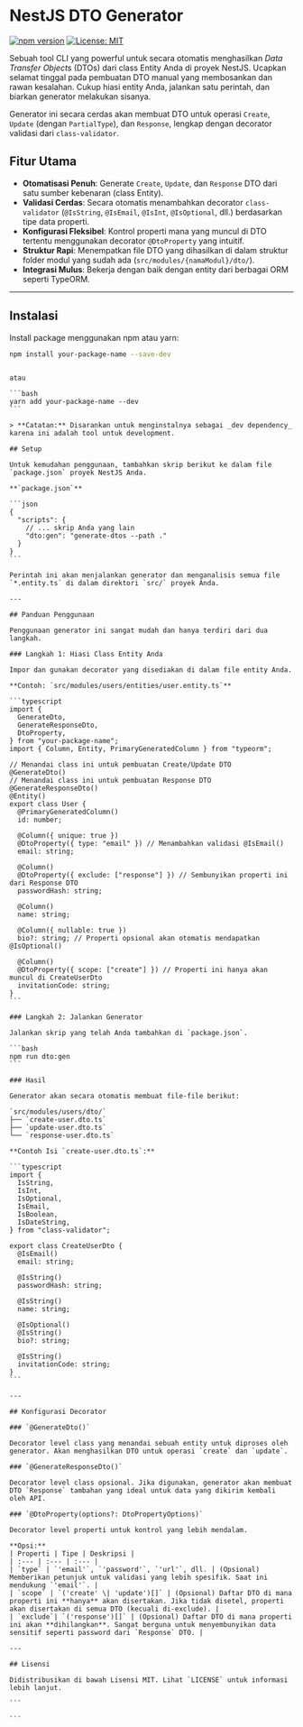 # NestJS DTO Generator

[![npm version](https://badge.fury.io/js/your-package-name.svg)](https://badge.fury.io/js/your-package-name)
[![License: MIT](https://img.shields.io/badge/License-MIT-yellow.svg)](https://opensource.org/licenses/MIT)

Sebuah tool CLI yang powerful untuk secara otomatis menghasilkan _Data Transfer Objects_ (DTOs) dari class Entity Anda di proyek NestJS. Ucapkan selamat tinggal pada pembuatan DTO manual yang membosankan dan rawan kesalahan. Cukup hiasi entity Anda, jalankan satu perintah, dan biarkan generator melakukan sisanya.

Generator ini secara cerdas akan membuat DTO untuk operasi `Create`, `Update` (dengan `PartialType`), dan `Response`, lengkap dengan decorator validasi dari `class-validator`.

## Fitur Utama

- **Otomatisasi Penuh**: Generate `Create`, `Update`, dan `Response` DTO dari satu sumber kebenaran (class Entity).
- **Validasi Cerdas**: Secara otomatis menambahkan decorator `class-validator` (`@IsString`, `@IsEmail`, `@IsInt`, `@IsOptional`, dll.) berdasarkan tipe data properti.
- **Konfigurasi Fleksibel**: Kontrol properti mana yang muncul di DTO tertentu menggunakan decorator `@DtoProperty` yang intuitif.
- **Struktur Rapi**: Menempatkan file DTO yang dihasilkan di dalam struktur folder modul yang sudah ada (`src/modules/{namaModul}/dto/`).
- **Integrasi Mulus**: Bekerja dengan baik dengan entity dari berbagai ORM seperti TypeORM.

---

## Instalasi

Install package menggunakan npm atau yarn:

```bash
npm install your-package-name --save-dev
```

````

atau

```bash
yarn add your-package-name --dev
```

> **Catatan:** Disarankan untuk menginstalnya sebagai _dev dependency_ karena ini adalah tool untuk development.

## Setup

Untuk kemudahan penggunaan, tambahkan skrip berikut ke dalam file `package.json` proyek NestJS Anda.

**`package.json`**

```json
{
  "scripts": {
    // ... skrip Anda yang lain
    "dto:gen": "generate-dtos --path ."
  }
}
```

Perintah ini akan menjalankan generator dan menganalisis semua file `*.entity.ts` di dalam direktori `src/` proyek Anda.

---

## Panduan Penggunaan

Penggunaan generator ini sangat mudah dan hanya terdiri dari dua langkah.

### Langkah 1: Hiasi Class Entity Anda

Impor dan gunakan decorator yang disediakan di dalam file entity Anda.

**Contoh: `src/modules/users/entities/user.entity.ts`**

```typescript
import {
  GenerateDto,
  GenerateResponseDto,
  DtoProperty,
} from "your-package-name";
import { Column, Entity, PrimaryGeneratedColumn } from "typeorm";

// Menandai class ini untuk pembuatan Create/Update DTO
@GenerateDto()
// Menandai class ini untuk pembuatan Response DTO
@GenerateResponseDto()
@Entity()
export class User {
  @PrimaryGeneratedColumn()
  id: number;

  @Column({ unique: true })
  @DtoProperty({ type: "email" }) // Menambahkan validasi @IsEmail()
  email: string;

  @Column()
  @DtoProperty({ exclude: ["response"] }) // Sembunyikan properti ini dari Response DTO
  passwordHash: string;

  @Column()
  name: string;

  @Column({ nullable: true })
  bio?: string; // Properti opsional akan otomatis mendapatkan @IsOptional()

  @Column()
  @DtoProperty({ scope: ["create"] }) // Properti ini hanya akan muncul di CreateUserDto
  invitationCode: string;
}
```

### Langkah 2: Jalankan Generator

Jalankan skrip yang telah Anda tambahkan di `package.json`.

```bash
npm run dto:gen
```

### Hasil

Generator akan secara otomatis membuat file-file berikut:

`src/modules/users/dto/`
├── `create-user.dto.ts`
├── `update-user.dto.ts`
└── `response-user.dto.ts`

**Contoh Isi `create-user.dto.ts`:**

```typescript
import {
  IsString,
  IsInt,
  IsOptional,
  IsEmail,
  IsBoolean,
  IsDateString,
} from "class-validator";

export class CreateUserDto {
  @IsEmail()
  email: string;

  @IsString()
  passwordHash: string;

  @IsString()
  name: string;

  @IsOptional()
  @IsString()
  bio?: string;

  @IsString()
  invitationCode: string;
}
```

---

## Konfigurasi Decorator

### `@GenerateDto()`

Decorator level class yang menandai sebuah entity untuk diproses oleh generator. Akan menghasilkan DTO untuk operasi `create` dan `update`.

### `@GenerateResponseDto()`

Decorator level class opsional. Jika digunakan, generator akan membuat DTO `Response` tambahan yang ideal untuk data yang dikirim kembali oleh API.

### `@DtoProperty(options?: DtoPropertyOptions)`

Decorator level properti untuk kontrol yang lebih mendalam.

**Opsi:**
| Properti | Tipe | Deskripsi |
| :--- | :--- | :--- |
| `type` | `'email'`, `'password'`, `'url'`, dll. | (Opsional) Memberikan petunjuk untuk validasi yang lebih spesifik. Saat ini mendukung `'email'`. |
| `scope` | `('create' \| 'update')[]` | (Opsional) Daftar DTO di mana properti ini **hanya** akan disertakan. Jika tidak disetel, properti akan disertakan di semua DTO (kecuali di-exclude). |
| `exclude`| `('response')[]` | (Opsional) Daftar DTO di mana properti ini akan **dihilangkan**. Sangat berguna untuk menyembunyikan data sensitif seperti password dari `Response` DTO. |

---

## Lisensi

Didistribusikan di bawah Lisensi MIT. Lihat `LICENSE` untuk informasi lebih lanjut.

```

```
````
